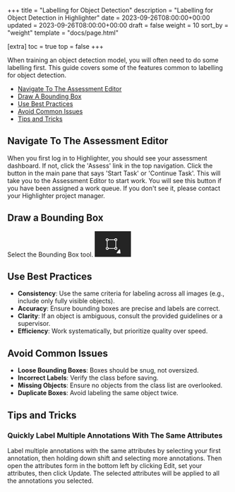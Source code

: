 +++
title = "Labelling for Object Detection"
description = "Labelling for Object Detection in Highlighter"
date = 2023-09-26T08:00:00+00:00
updated = 2023-09-26T08:00:00+00:00
draft = false
weight = 10
sort_by = "weight"
template = "docs/page.html"

[extra]
toc = true
top = false
+++

When training an object detection model, you will often need to do some labelling first. This guide covers some of the features common to labelling for object detection.

- <a href="#navigate-to-the-assessment-editor">Navigate To The Assessment Editor</a>
- <a href="#draw-a-bounding-box">Draw A Bounding Box</a>
- <a href="#use-best-practices">Use Best Practices</a>
- <a href="#avoid-common-issues">Avoid Common Issues</a>
- <a href="#tips-and-tricks">Tips and Tricks</a>

## Navigate To The Assessment Editor

When you first log in to Highlighter, you should see your assessment dashboard. If not, click the 'Assess' link in the top navigation. Click the button in the main pane that says 'Start Task' or 'Continue Task'. This will take you to the Assessment Editor to start work. You will see this button if you have been assigned a work queue. If you don't see it, please contact your Highlighter project manager.

## Draw a Bounding Box

Select the Bounding Box tool. ![Bounding Box tool](../bounding-box-tool.png)

## Use Best Practices
- **Consistency**: Use the same criteria for labeling across all images (e.g., include only fully visible objects).
- **Accuracy**: Ensure bounding boxes are precise and labels are correct.
- **Clarity**: If an object is ambiguous, consult the provided guidelines or a supervisor.
- **Efficiency**: Work systematically, but prioritize quality over speed.

## Avoid Common Issues
- **Loose Bounding Boxes**: Boxes should be snug, not oversized.
- **Incorrect Labels**: Verify the class before saving.
- **Missing Objects**: Ensure no objects from the class list are overlooked.
- **Duplicate Boxes**: Avoid labeling the same object twice.

## Tips and Tricks
### Quickly Label Multiple Annotations With The Same Attributes
Label multiple annotations with the same attributes by selecting your first annotation, then holding down shift and selecting more annotations. Then open the attributes form in the bottom left by clicking Edit, set your attributes, then click Update. The selected attributes will be applied to all the annotations you selected.
